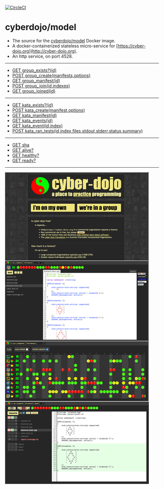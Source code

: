 [![CircleCI](https://circleci.com/gh/cyber-dojo/model.svg?style=svg)](https://circleci.com/gh/cyber-dojo/model)

# cyberdojo/model

- The source for the [cyberdojo/model](https://hub.docker.com/r/cyberdojo/model/tags) Docker image.
- A docker-containerized stateless micro-service for [https://cyber-dojo.org](http://cyber-dojo.org).
- An http service, on port 4528.

- - - -
* [ GET group_exists?(id)](docs/api.md#get-group_existsid)
* [POST group_create(manifests,options)](docs/api.md#post-group_createmanifestsoptions)
* [ GET group_manifest(id)](docs/api.md#get-group_manifestid)
* [POST group_join(id,indexes)](docs/api.md#post-group_joinidindexes)
* [ GET group_joined(id)](docs/api.md#get-group_joinedid)
- - - -
* [ GET kata_exists?(id)](docs/api.md#get-kata_existsid)
* [POST kata_create(manifest,options)](docs/api.md#post-kata_createmanifestoptions)
* [ GET kata_manifest(id)](docs/api.md#get-kata_manifestid)
* [ GET kata_events(id)](docs/api.md#get-kata_eventsid)
* [ GET kata_event(id,index)](docs/api.md#get-kata_eventidindex)
* [POST kata_ran_tests(id,index,files,stdout,stderr,status,summary)](docs/api.md#post-kata_ran_testsidindexfilesstdoutstderrstatussummary)
- - - -
* [GET sha](docs/api.md#get-sha)
* [GET alive?](docs/api.md#get-alive)  
* [GET healthy?](docs/api.md#get-healthy)  
* [GET ready?](docs/api.md#get-ready)
- - - -
![cyber-dojo.org home page](https://github.com/cyber-dojo/cyber-dojo/blob/master/shared/home_page_snapshot.png)
